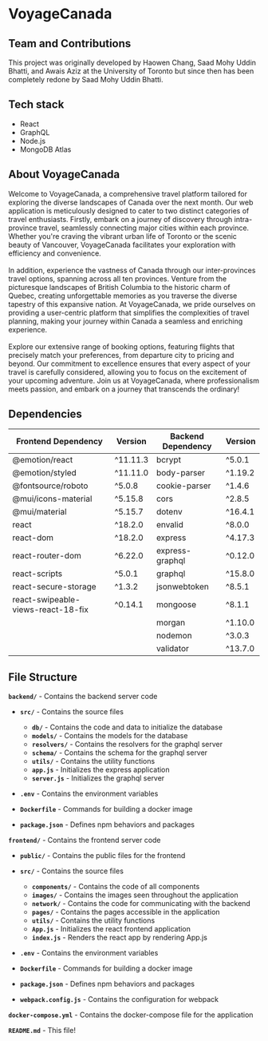 # VoyageCanada

## Team and Contributions

This project was originally developed by Haowen Chang, Saad Mohy Uddin Bhatti, and Awais Aziz at the University of Toronto but since then has been completely redone by Saad Mohy Uddin Bhatti.

## Tech stack

- React
- GraphQL
- Node.js
- MongoDB Atlas

## About VoyageCanada

Welcome to VoyageCanada, a comprehensive travel platform tailored for exploring the diverse landscapes of Canada over the next month. Our web application is meticulously designed to cater to two distinct categories of travel enthusiasts. Firstly, embark on a journey of discovery through intra-province travel, seamlessly connecting major cities within each province. Whether you're craving the vibrant urban life of Toronto or the scenic beauty of Vancouver, VoyageCanada facilitates your exploration with efficiency and convenience.
<br />
<br />
In addition, experience the vastness of Canada through our inter-provinces travel options, spanning across all ten provinces. Venture from the picturesque landscapes of British Columbia to the historic charm of Quebec, creating unforgettable memories as you traverse the diverse tapestry of this expansive nation. At VoyageCanada, we pride ourselves on providing a user-centric platform that simplifies the complexities of travel planning, making your journey within Canada a seamless and enriching experience.
<br />
<br />
Explore our extensive range of booking options, featuring flights that precisely match your preferences, from departure city to pricing and beyond. Our commitment to excellence ensures that every aspect of your travel is carefully considered, allowing you to focus on the excitement of your upcoming adventure. Join us at VoyageCanada, where professionalism meets passion, and embark on a journey that transcends the ordinary!

## Dependencies

| Frontend Dependency                | Version  | Backend Dependency | Version |
| ---------------------------------- | -------- | ------------------ | ------- |
| @emotion/react                     | ^11.11.3 | bcrypt             | ^5.0.1  |
| @emotion/styled                    | ^11.11.0 | body-parser        | ^1.19.2 |
| @fontsource/roboto                 | ^5.0.8   | cookie-parser      | ^1.4.6  |
| @mui/icons-material                | ^5.15.8  | cors               | ^2.8.5  |
| @mui/material                      | ^5.15.7  | dotenv             | ^16.4.1 |
| react                              | ^18.2.0  | envalid            | ^8.0.0  |
| react-dom                          | ^18.2.0  | express            | ^4.17.3 |
| react-router-dom                   | ^6.22.0  | express-graphql    | ^0.12.0 |
| react-scripts                      | ^5.0.1   | graphql            | ^15.8.0 |
| react-secure-storage               | ^1.3.2   | jsonwebtoken       | ^8.5.1  |
| react-swipeable-views-react-18-fix | ^0.14.1  | mongoose           | ^8.1.1  |
|                                    |          | morgan             | ^1.10.0 |
|                                    |          | nodemon            | ^3.0.3  |
|                                    |          | validator          | ^13.7.0 |

## File Structure

**`backend/`** - Contains the backend server code

- **`src/`** - Contains the source files

  - **`db/`** - Contains the code and data to initialize the database
  - **`models/`** - Contains the models for the database
  - **`resolvers/`** - Contains the resolvers for the graphql server
  - **`schema/`** - Contains the schema for the graphql server
  - **`utils/`** - Contains the utility functions
  - **`app.js`** - Initializes the express application
  - **`server.js`** - Initializes the graphql server

- **`.env`** - Contains the environment variables
- **`Dockerfile`** - Commands for building a docker image
- **`package.json`** - Defines npm behaviors and packages

**`frontend/`** - Contains the frontend server code

- **`public/`** - Contains the public files for the frontend
- **`src/`** - Contains the source files

  - **`components/`** - Contains the code of all components
  - **`images/`** - Contains the images seen throughout the application
  - **`network/`** - Contains the code for communicating with the backend
  - **`pages/`** - Contains the pages accessible in the application
  - **`utils/`** - Contains the utility functions
  - **`App.js`** - Initializes the react frontend application
  - **`index.js`** - Renders the react app by rendering App.js

- **`.env`** - Contains the environment variables
- **`Dockerfile`** - Commands for building a docker image
- **`package.json`** - Defines npm behaviors and packages
- **`webpack.config.js`** - Contains the configuration for webpack

**`docker-compose.yml`** - Contains the docker-compose file for the application

**`README.md`** - This file!
